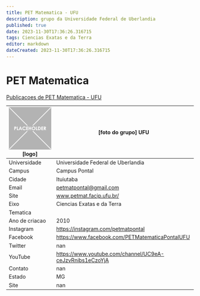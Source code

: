 ```yaml
---
title: PET Matematica - UFU
description: grupo da Universidade Federal de Uberlandia
published: true
date: 2023-11-30T17:36:26.316715
tags: Ciencias Exatas e da Terra
editor: markdown
dateCreated: 2023-11-30T17:36:26.316715
---
```


# PET Matematica

[Publicacoes de PET Matematica - UFU](/atividade/5PETMatematicaUFU/feed.md)

| ![placeholder.png](/placeholder.png) [logo] | [foto do grupo] UFU         |
| ------------------------------------------- | ------------------------------------------------- |
| Universidade                                | Universidade Federal de Uberlandia      |
| Campus                                      | Campus Pontal            |
| Cidade                                      | Ituiutaba             |
| Email                                       | petmatpontal@gmail.com             |
| Site                                        | www.petmat.facip.ufu.br/              |
| Eixo                                        | Ciencias Exatas e da Terra              |
| Tematica                                    |           |
| Ano de criacao                              | 2010        |
| Instagram                                   | https://instagram.com/petmatpontal         |
| Facebook                                    | https://www.facebook.com/PETMatematicaPontalUFU          |
| Twitter                                     | nan           |
| YouTube                                     | https://www.youtube.com/channel/UC9eA-ceJzvRnibs1eCzoYjA           |
| Contato                                     | nan         |
| Estado                                      |  MG            |
| Site                                        | nan |
